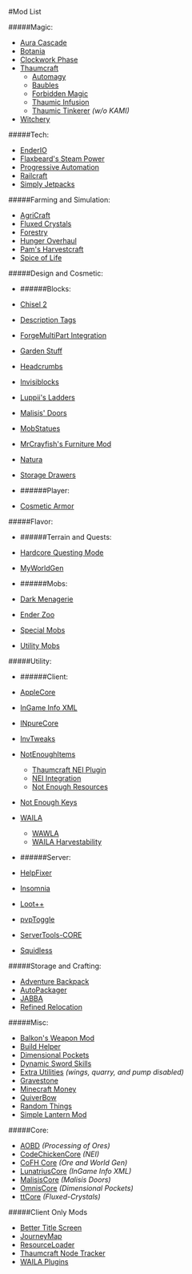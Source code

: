 #Mod List

#####Magic:
* [Aura Cascade](http://www.curse.com/mc-mods/minecraft/227099-aura-cascade)
* [Botania](http://www.curse.com/mc-mods/minecraft/225643-botania)
* [Clockwork Phase](http://www.curse.com/mc-mods/minecraft/227388-clockwork-phase)
* [Thaumcraft](http://www.curse.com/mc-mods/minecraft/223628-thaumcraft)
  * [Automagy](http://www.curse.com/mc-mods/minecraft/222153-automagy)
  * [Baubles](http://www.curse.com/mc-mods/minecraft/227083-baubles)
  * [Forbidden Magic](http://www.curse.com/mc-mods/minecraft/224237-forbidden-magic)
  * [Thaumic Infusion](http://www.curse.com/mc-mods/minecraft/220308-thaumic-infusion)
  * [Thaumic Tinkerer](http://www.curse.com/mc-mods/minecraft/thaumic-tinkerer) *(w/o KAMI)*
* [Witchery](http://www.curse.com/mc-mods/minecraft/witchery)

#####Tech:
* [EnderIO](http://www.curse.com/mc-mods/minecraft/ender-io)
* [Flaxbeard's Steam Power](http://www.curse.com/mc-mods/minecraft/224867-flaxbeards-steam-power)
* [Progressive Automation](http://www.curse.com/mc-mods/minecraft/220606-progressive-automation-early-miner)
* [Railcraft](http://www.curse.com/mc-mods/minecraft/railcraft)
* [Simply Jetpacks](http://www.curse.com/mc-mods/minecraft/simply-jetpacks)

#####Farming and Simulation:
* [AgriCraft](http://www.curse.com/mc-mods/minecraft/225635-agricraft)
* [Fluxed Crystals](http://www.curse.com/mc-mods/minecraft/226074-fluxed-crystals)
* [Forestry](http://www.curse.com/mc-mods/minecraft/forestry)
* [Hunger Overhaul](http://www.curse.com/mc-mods/minecraft/224476-hunger-overhaul)
* [Pam's Harvestcraft](http://www.curse.com/mc-mods/minecraft/221857-pams-harvestcraft)
* [Spice of Life](http://www.curse.com/mc-mods/minecraft/220811-the-spice-of-life)

#####Design and Cosmetic:

* ######Blocks:
 * [Chisel 2](http://www.curse.com/mc-mods/minecraft/225236-chisel-2)
 * [Description Tags](http://www.curse.com/mc-mods/minecraft/221990-description-tags)
 * [ForgeMultiPart Integration](http://www.curse.com/mc-mods/minecraft/220567-forge-multipart-integration-fmpi)
 * [Garden Stuff](http://www.curse.com/mc-mods/minecraft/225903-garden-stuff)
 * [Headcrumbs](http://www.curse.com/mc-mods/minecraft/222838-headcrumbs)
 * [Invisiblocks](http://www.curse.com/mc-mods/minecraft/226800-invisiblocks)
 * [Luppii's Ladders](http://www.curse.com/mc-mods/minecraft/luppiis-ladders)
 * [Malisis' Doors](http://www.curse.com/mc-mods/minecraft/223891-malisis-doors)
 * [MobStatues](http://www.curse.com/mc-mods/minecraft/227575-mob-statues)
 * [MrCrayfish's Furniture Mod](http://www.curse.com/mc-mods/minecraft/mrcrayfish-furniture-mod)
 * [Natura](http://www.curse.com/mc-mods/minecraft/natura)
 * [Storage Drawers](http://www.curse.com/mc-mods/minecraft/223852-storage-drawers)

* ######Player:
 * [Cosmetic Armor](http://www.curse.com/mc-mods/minecraft/225812-cosmetic-armor)
 
#####Flavor:

* ######Terrain and Quests:
 * [Hardcore Questing Mode](http://www.curse.com/mc-mods/minecraft/hardcore-questing-mode)
 * [MyWorldGen](http://www.curse.com/mc-mods/minecraft/myworldgen)

* ######Mobs:
 * [Dark Menagerie](http://www.curse.com/mc-mods/minecraft/224039-dark-menagerie)
 * [Ender Zoo](http://www.curse.com/mc-mods/minecraft/225247-ender-zoo)
 * [Special Mobs](http://www.curse.com/mc-mods/minecraft/special-mobs)
 * [Utility Mobs](http://www.curse.com/mc-mods/minecraft/utility-mobs)

#####Utility:

* ######Client: 
 * [AppleCore](http://www.curse.com/mc-mods/minecraft/224472-applecore)
 * [InGame Info XML](http://www.curse.com/mc-mods/minecraft/225604-ingame-info-xml)
 * [INpureCore](http://www.curse.com/mc-mods/minecraft/223792-inpurecore)
 * [InvTweaks](http://www.curse.com/mc-mods/minecraft/223094-inventory-tweaks)
 * [NotEnoughItems](http://www.curse.com/mc-mods/minecraft/222211-notenoughitems)
   * [Thaumcraft NEI Plugin](http://www.curse.com/mc-mods/minecraft/225095-thaumcraft-nei-plugin)
    * [NEI Integration](http://www.curse.com/mc-mods/minecraft/225251-nei-integration)
	* [Not Enough Resources](http://www.curse.com/mc-mods/minecraft/225815-notenoughresources)
 * [Not Enough Keys](http://www.curse.com/mc-mods/minecraft/224614-notenoughkeys)
 * [WAILA](http://www.curse.com/mc-mods/minecraft/waila)
   * [WAWLA](http://www.curse.com/mc-mods/minecraft/224712-wawla-what-are-we-looking-at)
    * [WAILA Harvestability](http://www.curse.com/mc-mods/minecraft/waila-harvestability)


* ######Server:
 * [HelpFixer](http://www.curse.com/mc-mods/minecraft/223797-helpfixer)
 * [Insomnia](http://www.curse.com/mc-mods/minecraft/224871-insomnia)
 * [Loot++](http://www.curse.com/mc-mods/minecraft/225880-loot)
 * [pvpToggle](http://www.curse.com/mc-mods/minecraft/223394-pvptoggle)
 * [ServerTools-CORE](http://www.curse.com/mc-mods/minecraft/forgeservertools)
 * [Squidless](http://www.curse.com/mc-mods/minecraft/226115-squidless)

#####Storage and Crafting:
* [Adventure Backpack](http://www.curse.com/mc-mods/minecraft/225063-adventure-backpack)
* [AutoPackager](http://www.curse.com/mc-mods/minecraft/221457-autopackager)
* [JABBA](http://www.curse.com/mc-mods/minecraft/jabba)
* [Refined Relocation](http://www.curse.com/mc-mods/minecraft/refined-relocation)

#####Misc:
* [Balkon's Weapon Mod](http://www.curse.com/mc-mods/minecraft/balkons-weaponmod)
* [Build Helper](http://www.curse.com/mc-mods/minecraft/226065-build-helper)
* [Dimensional Pockets](http://www.curse.com/mc-mods/minecraft/226990-dimensional-pockets)
* [Dynamic Sword Skills](http://www.curse.com/mc-mods/minecraft/226360-dynamic-sword-skills)
* [Extra Utilities](http://www.curse.com/mc-mods/minecraft/225561-extra-utilities) *(wings, quarry, and pump disabled)*
* [Gravestone](http://www.curse.com/mc-mods/minecraft/gravestone_mod)
* [Minecraft Money](http://www.curse.com/mc-mods/minecraft/223694-utility-modders-minecraft-money)
* [QuiverBow](http://www.curse.com/mc-mods/minecraft/quiverbow)
* [Random Things](http://www.curse.com/mc-mods/minecraft/random-things)
* [Simple Lantern Mod](http://www.curse.com/mc-mods/minecraft/226560-universal-simple-lantern-mod-1-0)

#####Core:
* [AOBD](http://www.curse.com/mc-mods/minecraft/221863-another-one-bites-the-dust) *(Processing of Ores)*
* [CodeChickenCore](http://www.curse.com/mc-mods/minecraft/222213-codechickencore) *(NEI)*
* [CoFH Core](http://www.curse.com/mc-mods/minecraft/cofhcore) *(Ore and World Gen)*
* [LunatriusCore](http://www.curse.com/mc-mods/minecraft/225605-lunatriuscore) *(InGame Info XML)*
* [MalisisCore](http://www.curse.com/mc-mods/minecraft/223896-malisiscore) *(Malisis Doors)*
* [OmnisCore](http://www.curse.com/mc-mods/minecraft/226990-dimensional-pockets) *(Dimensional Pockets)*
* [ttCore](http://www.curse.com/mc-mods/minecraft/226082-ttcore) *(Fluxed-Crystals)*

#####Client Only Mods
 * [Better Title Screen](http://www.curse.com/mc-mods/minecraft/224223-better-title-screen)
 * [JourneyMap](http://www.curse.com/mc-mods/minecraft/journeymap-32274)
 * [ResourceLoader](http://www.curse.com/mc-mods/minecraft/226447-resource-loader)
 * [Thaumcraft Node Tracker](http://www.curse.com/mc-mods/minecraft/227328-thaumcraft-node-tracker)
 * [WAILA Plugins](http://www.curse.com/mc-mods/minecraft/226119-waila-plugins)